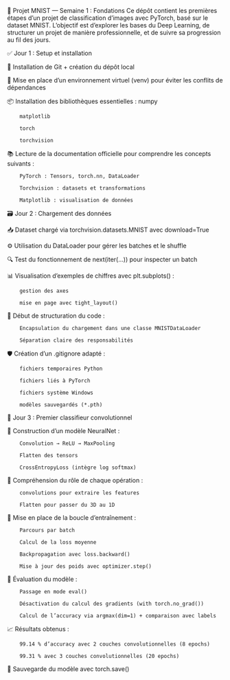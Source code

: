 🧠 Projet MNIST — Semaine 1 : Fondations
Ce dépôt contient les premières étapes d’un projet de classification d’images avec PyTorch, basé sur le dataset MNIST. L’objectif est d’explorer les bases du Deep Learning, de structurer un projet de manière professionnelle, et de suivre sa progression au fil des jours.

✅ Jour 1 : Setup et installation
  
  🔧 Installation de Git + création du dépôt local
  
  🐍 Mise en place d’un environnement virtuel (venv) pour éviter les conflits de dépendances 
  
  📦 Installation des bibliothèques essentielles :
        numpy
        
        matplotlib
        
        torch
        
        torchvision
        
  📚 Lecture de la documentation officielle pour comprendre les concepts suivants :
  
        PyTorch : Tensors, torch.nn, DataLoader
        
        Torchvision : datasets et transformations
        
        Matplotlib : visualisation de données
  
🗃️ Jour 2 : Chargement des données

  📥 Dataset chargé via torchvision.datasets.MNIST avec download=True
  
  ⚙️ Utilisation du DataLoader pour gérer les batches et le shuffle
  
  🔍 Test du fonctionnement de next(iter(...)) pour inspecter un batch
  
  📊 Visualisation d’exemples de chiffres avec plt.subplots() :
  
        gestion des axes
        
        mise en page avec tight_layout()
        
  🧱 Début de structuration du code :
  
        Encapsulation du chargement dans une classe MNISTDataLoader
        
        Séparation claire des responsabilités

  🛡️ Création d’un .gitignore adapté :
  
        fichiers temporaires Python
        
        fichiers liés à PyTorch
        
        fichiers système Windows
        
        modèles sauvegardés (*.pth)
        
🧠 Jour 3 : Premier classifieur convolutionnel

  🧱 Construction d’un modèle NeuralNet :
  
        Convolution → ReLU → MaxPooling
        
        Flatten des tensors
        
        CrossEntropyLoss (intègre log softmax)
        
  📐 Compréhension du rôle de chaque opération :
  
        convolutions pour extraire les features
        
        Flatten pour passer du 3D au 1D
        
  🔁 Mise en place de la boucle d’entraînement :
  
        Parcours par batch
        
        Calcul de la loss moyenne
        
        Backpropagation avec loss.backward()
        
        Mise à jour des poids avec optimizer.step()
        
  🧪 Évaluation du modèle :
  
        Passage en mode eval()
        
        Désactivation du calcul des gradients (with torch.no_grad())
        
        Calcul de l’accuracy via argmax(dim=1) + comparaison avec labels
        
  📈 Résultats obtenus :
  
        99.14 % d’accuracy avec 2 couches convolutionnelles (8 epochs)
        
        99.31 % avec 3 couches convolutionnelles (20 epochs)
        
  💾 Sauvegarde du modèle avec torch.save()
